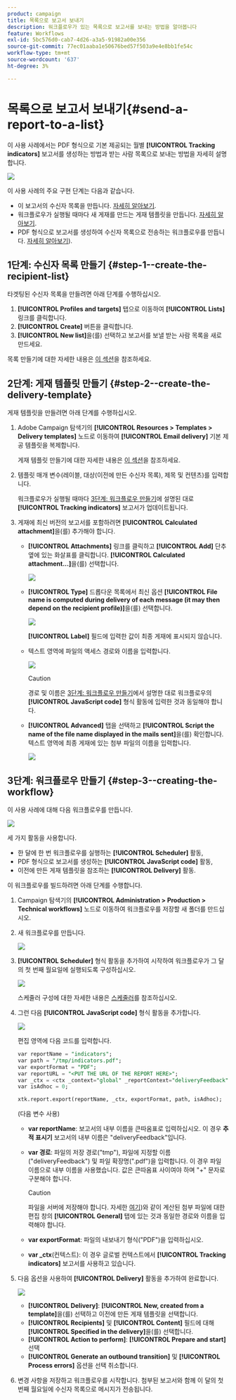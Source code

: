 ```yaml
---
product: campaign
title: 목록으로 보고서 보내기
description: 워크플로우가 있는 목록으로 보고서를 보내는 방법을 알아봅니다
feature: Workflows
exl-id: 5bc576d0-cab7-4d26-a3a5-91982a00e356
source-git-commit: 77ec01aaba1e50676bed57f503a9e4e8bb1fe54c
workflow-type: tm+mt
source-wordcount: '637'
ht-degree: 3%

---
```


# 목록으로 보고서 보내기{#send-a-report-to-a-list}

이 사용 사례에서는 PDF 형식으로 기본 제공되는 월별 **[!UICONTROL Tracking indicators]** 보고서를 생성하는 방법과 받는 사람 목록으로 보내는 방법을 자세히 설명합니다.

![](assets/use_case_report_intro.png)

이 사용 사례의 주요 구현 단계는 다음과 같습니다.

* 이 보고서의 수신자 목록을 만듭니다. [자세히 알아보기](#step-1--create-the-recipient-list).
* 워크플로우가 실행될 때마다 새 게재를 만드는 게재 템플릿을 만듭니다. [자세히 알아보기](#step-2--create-the-delivery-template).
* PDF 형식으로 보고서를 생성하여 수신자 목록으로 전송하는 워크플로우를 만듭니다. [자세히 알아보기](#step-3--create-the-workflow)).

## 1단계: 수신자 목록 만들기 {#step-1--create-the-recipient-list}

타겟팅된 수신자 목록을 만들려면 아래 단계를 수행하십시오.

1. **[!UICONTROL Profiles and targets]** 탭으로 이동하여 **[!UICONTROL Lists]** 링크를 클릭합니다.
1. **[!UICONTROL Create]** 버튼을 클릭합니다.
1. **[!UICONTROL New list]**&#x200B;을(를) 선택하고 보고서를 보낼 받는 사람 목록을 새로 만드세요.

목록 만들기에 대한 자세한 내용은 [이 섹션](../../v8/audiences/create-audiences.md)을 참조하세요.

## 2단계: 게재 템플릿 만들기 {#step-2--create-the-delivery-template}

게재 템플릿을 만들려면 아래 단계를 수행하십시오.

1. Adobe Campaign 탐색기의 **[!UICONTROL Resources > Templates > Delivery templates]** 노드로 이동하여 **[!UICONTROL Email delivery]** 기본 제공 템플릿을 복제합니다.

   게재 템플릿 만들기에 대한 자세한 내용은 [이 섹션](../../v8/send/create-templates.md)을 참조하세요.

1. 템플릿 매개 변수(레이블, 대상(이전에 만든 수신자 목록), 제목 및 컨텐츠)를 입력합니다.

   워크플로우가 실행될 때마다 [3단계: 워크플로우 만들기](#step-3--creating-the-workflow)에 설명된 대로 **[!UICONTROL Tracking indicators]** 보고서가 업데이트됩니다.

1. 게재에 최신 버전의 보고서를 포함하려면 **[!UICONTROL Calculated attachment]**&#x200B;을(를) 추가해야 합니다.

   * **[!UICONTROL Attachments]** 링크를 클릭하고 **[!UICONTROL Add]** 단추 옆에 있는 화살표를 클릭합니다. **[!UICONTROL Calculated attachment...]**&#x200B;을(를) 선택합니다.

     ![](assets/use_case_report_4.png)

   * **[!UICONTROL Type]** 드롭다운 목록에서 최신 옵션 **[!UICONTROL File name is computed during delivery of each message (it may then depend on the recipient profile)]**&#x200B;을(를) 선택합니다.

     ![](assets/use_case_report_5.png)

     **[!UICONTROL Label]** 필드에 입력한 값이 최종 게재에 표시되지 않습니다.

   * 텍스트 영역에 파일의 액세스 경로와 이름을 입력합니다.

     ![](assets/use_case_report_6.png)

     >[!CAUTION]
     >
     >경로 및 이름은 [3단계: 워크플로우 만들기](#step-3--creating-the-workflow)에서 설명한 대로 워크플로우의 **[!UICONTROL JavaScript code]** 형식 활동에 입력한 것과 동일해야 합니다.

   * **[!UICONTROL Advanced]** 탭을 선택하고 **[!UICONTROL Script the name of the file name displayed in the mails sent]**&#x200B;을(를) 확인합니다. 텍스트 영역에 최종 게재에 있는 첨부 파일의 이름을 입력합니다.

     ![](assets/use_case_report_6b.png)

## 3단계: 워크플로우 만들기 {#step-3--creating-the-workflow}

이 사용 사례에 대해 다음 워크플로우를 만듭니다.

![](assets/use_case_report_8.png)

세 가지 활동을 사용합니다.

* 한 달에 한 번 워크플로우를 실행하는 **[!UICONTROL Scheduler]** 활동,
* PDF 형식으로 보고서를 생성하는 **[!UICONTROL JavaScript code]** 활동,
* 이전에 만든 게재 템플릿을 참조하는 **[!UICONTROL Delivery]** 활동.

이 워크플로우를 빌드하려면 아래 단계를 수행합니다.

1. Campaign 탐색기의 **[!UICONTROL Administration > Production > Technical workflows]** 노드로 이동하여 워크플로우를 저장할 새 폴더를 만드십시오.
1. 새 워크플로우를 만듭니다.

   ![](assets/use_case_report_7.png)

1. **[!UICONTROL Scheduler]** 형식 활동을 추가하여 시작하여 워크플로우가 그 달의 첫 번째 월요일에 실행되도록 구성하십시오.

   ![](assets/use_case_report_9.png)

   스케줄러 구성에 대한 자세한 내용은 [스케줄러](scheduler.md)를 참조하십시오.

1. 그런 다음 **[!UICONTROL JavaScript code]** 형식 활동을 추가합니다.

   ![](assets/use_case_report_10.png)

   편집 영역에 다음 코드를 입력합니다.

   ```sql
   var reportName = "indicators";
   var path = "/tmp/indicators.pdf";
   var exportFormat = "PDF";
   var reportURL = "<PUT THE URL OF THE REPORT HERE>";
   var _ctx = <ctx _context="global" _reportContext="deliveryFeedback" />
   var isAdhoc = 0;
   
   xtk.report.export(reportName, _ctx, exportFormat, path, isAdhoc);
   ```


   (다음 변수 사용)

   * **var reportName**: 보고서의 내부 이름을 큰따옴표로 입력하십시오. 이 경우 **추적 표시기** 보고서의 내부 이름은 &quot;deliveryFeedback&quot;입니다.
   * **var 경로**: 파일의 저장 경로(&quot;tmp&quot;), 파일에 지정할 이름(&quot;deliveryFeedback&quot;) 및 파일 확장명(&quot;.pdf&quot;)을 입력합니다. 이 경우 파일 이름으로 내부 이름을 사용했습니다. 값은 큰따옴표 사이여야 하며 &quot;+&quot; 문자로 구분해야 합니다.

     >[!CAUTION]
     >
     >파일을 서버에 저장해야 합니다. 자세한 [여기](#step-2--create-the-delivery-template))와 같이 계산된 첨부 파일에 대한 편집 창의 **[!UICONTROL General]** 탭에 있는 것과 동일한 경로와 이름을 입력해야 합니다.

   * **var exportFormat**: 파일의 내보내기 형식(&quot;PDF&quot;)을 입력하십시오.
   * **var _ctx**(컨텍스트): 이 경우 글로벌 컨텍스트에서 **[!UICONTROL Tracking indicators]** 보고서를 사용하고 있습니다.

1. 다음 옵션을 사용하여 **[!UICONTROL Delivery]** 활동을 추가하여 완료합니다.

   ![](assets/use_case_report_11.png)

   * **[!UICONTROL Delivery]**: **[!UICONTROL New, created from a template]**&#x200B;을(를) 선택하고 이전에 만든 게재 템플릿을 선택합니다.
   * **[!UICONTROL Recipients]** 및 **[!UICONTROL Content]** 필드에 대해 **[!UICONTROL Specified in the delivery]**&#x200B;을(를) 선택합니다.
   * **[!UICONTROL Action to perform]**: **[!UICONTROL Prepare and start]** 선택
   * **[!UICONTROL Generate an outbound transition]** 및 **[!UICONTROL Process errors]** 옵션을 선택 취소합니다.

1. 변경 사항을 저장하고 워크플로우를 시작합니다. 첨부된 보고서와 함께 이 달의 첫 번째 월요일에 수신자 목록으로 메시지가 전송됩니다.
